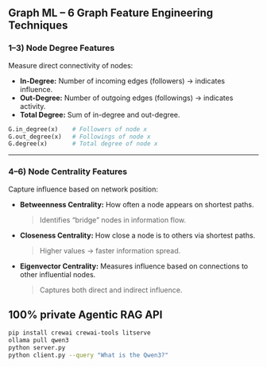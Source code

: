 

## Graph ML – 6 Graph Feature Engineering Techniques
### 1–3) Node Degree Features

Measure direct connectivity of nodes:

* **In-Degree:** Number of incoming edges (followers) → indicates influence.
* **Out-Degree:** Number of outgoing edges (followings) → indicates activity.
* **Total Degree:** Sum of in-degree and out-degree.

```python
G.in_degree(x)    # Followers of node x
G.out_degree(x)   # Followings of node x
G.degree(x)       # Total degree of node x
```

---

### 4–6) Node Centrality Features

Capture influence based on network position:

* **Betweenness Centrality:** How often a node appears on shortest paths.

  > Identifies “bridge” nodes in information flow.
* **Closeness Centrality:** How close a node is to others via shortest paths.

  > Higher values → faster information spread.
* **Eigenvector Centrality:** Measures influence based on connections to other influential nodes.

  > Captures both direct and indirect influence.


## 100% private Agentic RAG API
```bash
pip install crewai crewai-tools litserve
ollama pull qwen3
python server.py
python client.py --query "What is the Qwen3?"
```